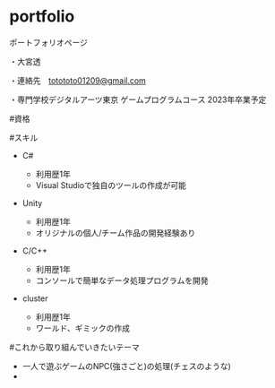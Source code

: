 # portfolio
ポートフォリオページ

・大宮透

・連絡先　totototo01209@gmail.com

・専門学校デジタルアーツ東京 ゲームプログラムコース 2023年卒業予定

#資格

#スキル
- C#
  - 利用歴1年
  -  Visual Studioで独自のツールの作成が可能

- Unity
  - 利用歴1年
  - オリジナルの個人/チーム作品の開発経験あり

- C/C++
   - 利用歴1年
   - コンソールで簡単なデータ処理プログラムを開発

- cluster
  - 利用歴1年
  - ワールド、ギミックの作成

#これから取り組んでいきたいテーマ

- 一人で遊ぶゲームのNPC(強さごと)の処理(チェスのような)
-
